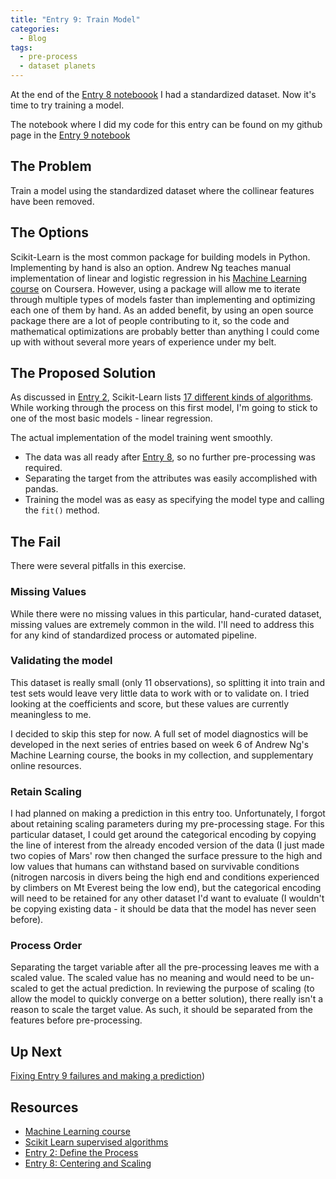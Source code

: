 ```yaml
---
title: "Entry 9: Train Model"
categories:
  - Blog
tags:
  - pre-process
  - dataset planets
---
```


At the end of the [Entry 8 noteboook](https://github.com/julielinx/datascience_diaries/blob/master/01_ml_process/08_nb_center_scale.ipynb) I had a standardized dataset. Now it's time to try training a model.

The notebook where I did my code for this entry can be found on my github page in the [Entry 9 notebook](https://github.com/julielinx/datascience_diaries/blob/master/01_ml_process/09a_nb_train_model.ipynb)

## The Problem

Train a model using the standardized dataset where the collinear features have been removed.

## The Options

Scikit-Learn is the most common package for building models in Python. Implementing by hand is also an option. Andrew Ng teaches manual implementation of linear and logistic regression in his [Machine Learning course](https://www.coursera.org/learn/machine-learning/) on Coursera. However, using a package will allow me to iterate through multiple types of models faster than implementing and optimizing each one of them by hand. As an added benefit, by using an open source package there are a lot of people contributing to it, so the code and mathematical optimizations are probably better than anything I could come up with without several more years of experience under my belt.

## The Proposed Solution

As discussed in [Entry 2](https://julielinx.github.io/blog/02_define_process/), Scikit-Learn lists [17 different kinds of algorithms](https://scikit-learn.org/stable/supervised_learning.html). While working through the process on this first model, I'm going to stick to one of the most basic models - linear regression.

The actual implementation of the model training went smoothly.
- The data was all ready after [Entry 8](https://julielinx.github.io/blog/08_center_scale_and_latex/), so no further pre-processing was required.
- Separating the target from the attributes was easily accomplished with pandas.
- Training the model was as easy as specifying the model type and calling the `fit()` method.

## The Fail

There were several pitfalls in this exercise.

### Missing Values

While there were no missing values in this particular, hand-curated dataset, missing values are extremely common in the wild. I'll need to address this for any kind of standardized process or automated pipeline.

### Validating the model

This dataset is really small (only 11 observations), so splitting it into train and test sets would leave very little data to work with or to validate on.  I tried looking at the coefficients and score, but these values are currently meaningless to me.

I decided to skip this step for now. A full set of model diagnostics will be developed in the next series of entries based on week 6 of Andrew Ng's Machine Learning course, the books in my collection, and supplementary online resources.

### Retain Scaling

I had planned on making a prediction in this entry too. Unfortunately, I forgot about retaining scaling parameters during my pre-processing stage. For this particular dataset, I could get around the categorical encoding by copying the line of interest from the already encoded version of the data (I just made two copies of Mars' row then changed the surface pressure to the high and low values that humans can withstand based on survivable conditions (nitrogen narcosis in divers being the high end and conditions experienced by climbers on Mt Everest being the low end), but the categorical encoding will need to be retained for any other dataset I'd want to evaluate (I wouldn't be copying existing data - it should be data that the model has never seen before).

### Process Order

Separating the target variable after all the pre-processing leaves me with a scaled value. The scaled value has no meaning and would need to be un-scaled to get the actual prediction. In reviewing the purpose of scaling (to allow the model to quickly converge on a better solution), there really isn't a reason to scale the target value. As such, it should be separated from the features before pre-processing.

## Up Next

[Fixing Entry 9 failures and making a prediction](https://julielinx.github.io/blog/10_reorder_and_predict/))

## Resources

- [Machine Learning course](https://www.coursera.org/learn/machine-learning/)
- [Scikit Learn supervised algorithms](https://scikit-learn.org/stable/supervised_learning.html)
- [Entry 2: Define the Process](https://julielinx.github.io/blog/02_define_process/)
- [Entry 8: Centering and Scaling](https://julielinx.github.io/blog/08_center_scale_and_latex/)